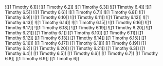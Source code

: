 ![[1 Timothy 6.1]]
![[1 Timothy 6.2]]
![[1 Timothy 6.3]]
![[1 Timothy 6.4]]
![[1 Timothy 6.5]]
![[1 Timothy 6.6]]
![[1 Timothy 6.7]]
![[1 Timothy 6.8]]
![[1 Timothy 6.9]]
![[1 Timothy 6.10]]
![[1 Timothy 6.11]]
![[1 Timothy 6.12]]
![[1 Timothy 6.13]]
![[1 Timothy 6.14]]
![[1 Timothy 6.15]]
![[1 Timothy 6.16]]
![[1 Timothy 6.17]]
![[1 Timothy 6.18]]
![[1 Timothy 6.19]]
![[1 Timothy 6.20]]
![[1 Timothy 6.21]]
[[1 Timothy 6.1]]
[[1 Timothy 6.10]]
[[1 Timothy 6.11]]
[[1 Timothy 6.12]]
[[1 Timothy 6.13]]
[[1 Timothy 6.14]]
[[1 Timothy 6.15]]
[[1 Timothy 6.16]]
[[1 Timothy 6.17]]
[[1 Timothy 6.18]]
[[1 Timothy 6.19]]
[[1 Timothy 6.2]]
[[1 Timothy 6.20]]
[[1 Timothy 6.21]]
[[1 Timothy 6.3]]
[[1 Timothy 6.4]]
[[1 Timothy 6.5]]
[[1 Timothy 6.6]]
[[1 Timothy 6.7]]
[[1 Timothy 6.8]]
[[1 Timothy 6.9]]
[[1 Timothy 6]]
